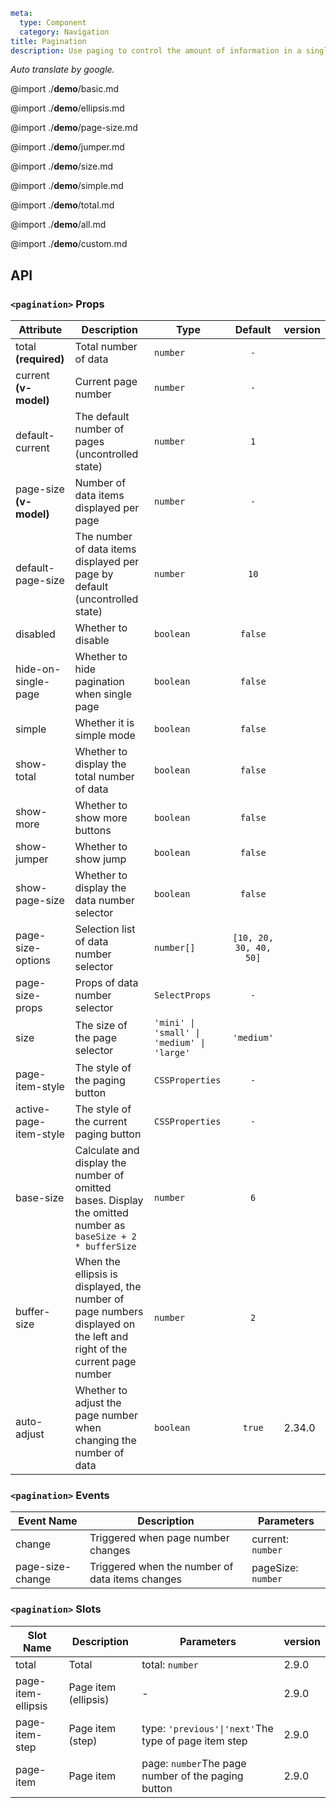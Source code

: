 ```yaml
meta:
  type: Component
  category: Navigation
title: Pagination
description: Use paging to control the amount of information in a single page, and page jumps can also be performed.
```

*Auto translate by google.*

@import ./__demo__/basic.md

@import ./__demo__/ellipsis.md

@import ./__demo__/page-size.md

@import ./__demo__/jumper.md

@import ./__demo__/size.md

@import ./__demo__/simple.md

@import ./__demo__/total.md

@import ./__demo__/all.md

@import ./__demo__/custom.md

## API


### `<pagination>` Props

|Attribute|Description|Type|Default|version|
|---|---|---|:---:|:---|
|total **(required)**|Total number of data|`number`|`-`||
|current **(v-model)**|Current page number|`number`|`-`||
|default-current|The default number of pages (uncontrolled state)|`number`|`1`||
|page-size **(v-model)**|Number of data items displayed per page|`number`|`-`||
|default-page-size|The number of data items displayed per page by default (uncontrolled state)|`number`|`10`||
|disabled|Whether to disable|`boolean`|`false`||
|hide-on-single-page|Whether to hide pagination when single page|`boolean`|`false`||
|simple|Whether it is simple mode|`boolean`|`false`||
|show-total|Whether to display the total number of data|`boolean`|`false`||
|show-more|Whether to show more buttons|`boolean`|`false`||
|show-jumper|Whether to show jump|`boolean`|`false`||
|show-page-size|Whether to display the data number selector|`boolean`|`false`||
|page-size-options|Selection list of data number selector|`number[]`|`[10, 20, 30, 40, 50]`||
|page-size-props|Props of data number selector|`SelectProps`|`-`||
|size|The size of the page selector|`'mini' \| 'small' \| 'medium' \| 'large'`|`'medium'`||
|page-item-style|The style of the paging button|`CSSProperties`|`-`||
|active-page-item-style|The style of the current paging button|`CSSProperties`|`-`||
|base-size|Calculate and display the number of omitted bases. Display the omitted number as `baseSize + 2 * bufferSize`|`number`|`6`||
|buffer-size|When the ellipsis is displayed, the number of page numbers displayed on the left and right of the current page number|`number`|`2`||
|auto-adjust|Whether to adjust the page number when changing the number of data|`boolean`|`true`|2.34.0|
### `<pagination>` Events

|Event Name|Description|Parameters|
|---|---|---|
|change|Triggered when page number changes|current: `number`|
|page-size-change|Triggered when the number of data items changes|pageSize: `number`|
### `<pagination>` Slots

|Slot Name|Description|Parameters|version|
|---|---|---|:---|
|total|Total|total: `number`|2.9.0|
|page-item-ellipsis|Page item (ellipsis)|-|2.9.0|
|page-item-step|Page item (step)|type: `'previous'\|'next'`The type of page item step|2.9.0|
|page-item|Page item|page: `number`The page number of the paging button|2.9.0|


